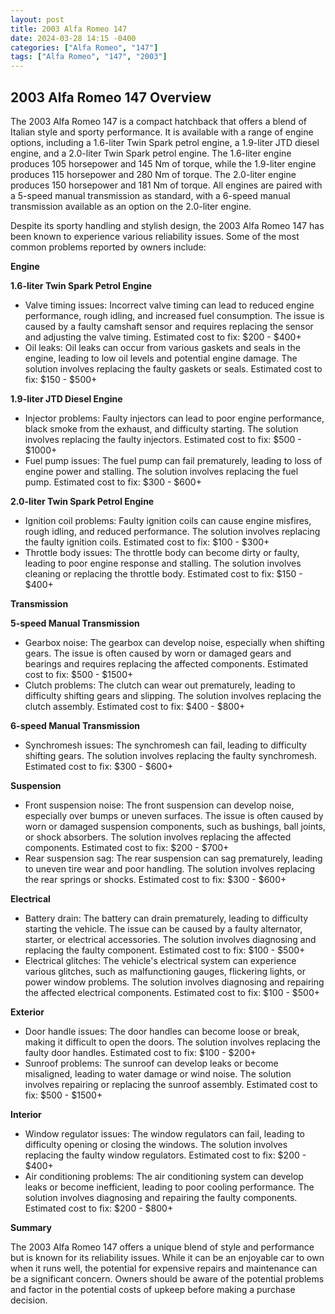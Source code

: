 ```yaml
---
layout: post
title: 2003 Alfa Romeo 147
date: 2024-03-28 14:15 -0400
categories: ["Alfa Romeo", "147"]
tags: ["Alfa Romeo", "147", "2003"]
---
```

## 2003 Alfa Romeo 147 Overview

The 2003 Alfa Romeo 147 is a compact hatchback that offers a blend of Italian style and sporty performance. It is available with a range of engine options, including a 1.6-liter Twin Spark petrol engine, a 1.9-liter JTD diesel engine, and a 2.0-liter Twin Spark petrol engine. The 1.6-liter engine produces 105 horsepower and 145 Nm of torque, while the 1.9-liter engine produces 115 horsepower and 280 Nm of torque. The 2.0-liter engine produces 150 horsepower and 181 Nm of torque. All engines are paired with a 5-speed manual transmission as standard, with a 6-speed manual transmission available as an option on the 2.0-liter engine.

Despite its sporty handling and stylish design, the 2003 Alfa Romeo 147 has been known to experience various reliability issues. Some of the most common problems reported by owners include:

**Engine**

**1.6-liter Twin Spark Petrol Engine**

* Valve timing issues: Incorrect valve timing can lead to reduced engine performance, rough idling, and increased fuel consumption. The issue is caused by a faulty camshaft sensor and requires replacing the sensor and adjusting the valve timing. Estimated cost to fix: $200 - $400+
* Oil leaks: Oil leaks can occur from various gaskets and seals in the engine, leading to low oil levels and potential engine damage. The solution involves replacing the faulty gaskets or seals. Estimated cost to fix: $150 - $500+

**1.9-liter JTD Diesel Engine**

* Injector problems: Faulty injectors can lead to poor engine performance, black smoke from the exhaust, and difficulty starting. The solution involves replacing the faulty injectors. Estimated cost to fix: $500 - $1000+
* Fuel pump issues: The fuel pump can fail prematurely, leading to loss of engine power and stalling. The solution involves replacing the fuel pump. Estimated cost to fix: $300 - $600+

**2.0-liter Twin Spark Petrol Engine**

* Ignition coil problems: Faulty ignition coils can cause engine misfires, rough idling, and reduced performance. The solution involves replacing the faulty ignition coils. Estimated cost to fix: $100 - $300+
* Throttle body issues: The throttle body can become dirty or faulty, leading to poor engine response and stalling. The solution involves cleaning or replacing the throttle body. Estimated cost to fix: $150 - $400+

**Transmission**

**5-speed Manual Transmission**

* Gearbox noise: The gearbox can develop noise, especially when shifting gears. The issue is often caused by worn or damaged gears and bearings and requires replacing the affected components. Estimated cost to fix: $500 - $1500+
* Clutch problems: The clutch can wear out prematurely, leading to difficulty shifting gears and slipping. The solution involves replacing the clutch assembly. Estimated cost to fix: $400 - $800+

**6-speed Manual Transmission**

* Synchromesh issues: The synchromesh can fail, leading to difficulty shifting gears. The solution involves replacing the faulty synchromesh. Estimated cost to fix: $300 - $600+

**Suspension**

* Front suspension noise: The front suspension can develop noise, especially over bumps or uneven surfaces. The issue is often caused by worn or damaged suspension components, such as bushings, ball joints, or shock absorbers. The solution involves replacing the affected components. Estimated cost to fix: $200 - $700+
* Rear suspension sag: The rear suspension can sag prematurely, leading to uneven tire wear and poor handling. The solution involves replacing the rear springs or shocks. Estimated cost to fix: $300 - $600+

**Electrical**

* Battery drain: The battery can drain prematurely, leading to difficulty starting the vehicle. The issue can be caused by a faulty alternator, starter, or electrical accessories. The solution involves diagnosing and replacing the faulty component. Estimated cost to fix: $100 - $500+
* Electrical glitches: The vehicle's electrical system can experience various glitches, such as malfunctioning gauges, flickering lights, or power window problems. The solution involves diagnosing and repairing the affected electrical components. Estimated cost to fix: $100 - $500+

**Exterior**

* Door handle issues: The door handles can become loose or break, making it difficult to open the doors. The solution involves replacing the faulty door handles. Estimated cost to fix: $100 - $200+
* Sunroof problems: The sunroof can develop leaks or become misaligned, leading to water damage or wind noise. The solution involves repairing or replacing the sunroof assembly. Estimated cost to fix: $500 - $1500+

**Interior**

* Window regulator issues: The window regulators can fail, leading to difficulty opening or closing the windows. The solution involves replacing the faulty window regulators. Estimated cost to fix: $200 - $400+
* Air conditioning problems: The air conditioning system can develop leaks or become inefficient, leading to poor cooling performance. The solution involves diagnosing and repairing the faulty components. Estimated cost to fix: $200 - $800+

**Summary**

The 2003 Alfa Romeo 147 offers a unique blend of style and performance but is known for its reliability issues. While it can be an enjoyable car to own when it runs well, the potential for expensive repairs and maintenance can be a significant concern. Owners should be aware of the potential problems and factor in the potential costs of upkeep before making a purchase decision.
